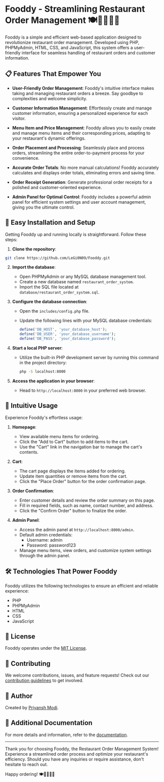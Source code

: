 # Fooddy - Streamlining Restaurant Order Management 🍽️🍕🥗🍔🍣

Fooddy is a simple and efficient web-based application designed to revolutionize restaurant order management. Developed using PHP, PHPMyAdmin, HTML, CSS, and JavaScript, this system offers a user-friendly interface for seamless handling of restaurant orders and customer information.

## 📋 Features That Empower You

- **User-Friendly Order Management**: Fooddy's intuitive interface makes taking and managing restaurant orders a breeze. Say goodbye to complexities and welcome simplicity.

- **Customer Information Management**: Effortlessly create and manage customer information, ensuring a personalized experience for each visitor.

- **Menu Item and Price Management**: Fooddy allows you to easily create and manage menu items and their corresponding prices, adapting to your restaurant's dynamic offerings.

- **Order Placement and Processing**: Seamlessly place and process orders, streamlining the entire order-to-payment process for your convenience.

- **Accurate Order Totals**: No more manual calculations! Fooddy accurately calculates and displays order totals, eliminating errors and saving time.

- **Order Receipt Generation**: Generate professional order receipts for a polished and customer-oriented experience.

- **Admin Panel for Optimal Control**: Fooddy includes a powerful admin panel for efficient system settings and user account management, giving you the ultimate control.

## 🚀 Easy Installation and Setup

Getting Fooddy up and running locally is straightforward. Follow these steps:

1. **Clone the repository**:

```bash
git clone https://github.com/LeGi0N09/Fooddy.git
```

2. **Import the database**:

   - Open PHPMyAdmin or any MySQL database management tool.
   - Create a new database named `restaurant_order_system`.
   - Import the SQL file located at `database/restaurant_order_system.sql`.

3. **Configure the database connection**:

   - Open the `includes/config.php` file.
   - Update the following lines with your MySQL database credentials:

     ```php
     define('DB_HOST', 'your_database_host');
     define('DB_USER', 'your_database_username');
     define('DB_PASS', 'your_database_password');
     ```

4. **Start a local PHP server**:

   - Utilize the built-in PHP development server by running this command in the project directory:

     ```bash
     php -S localhost:8000
     ```

5. **Access the application in your browser**:

   - Head to `http://localhost:8000` in your preferred web browser.

## 🎯 Intuitive Usage

Experience Fooddy's effortless usage:

1. **Homepage**:

   - View available menu items for ordering.
   - Click the "Add to Cart" button to add items to the cart.
   - Use the "Cart" link in the navigation bar to manage the cart's contents.

2. **Cart**:

   - The cart page displays the items added for ordering.
   - Update item quantities or remove items from the cart.
   - Click the "Place Order" button for the order confirmation page.

3. **Order Confirmation**:

   - Enter customer details and review the order summary on this page.
   - Fill in required fields, such as name, contact number, and address.
   - Click the "Confirm Order" button to finalize the order.

4. **Admin Panel**:

   - Access the admin panel at `http://localhost:8000/admin`.
   - Default admin credentials:
     - Username: admin
     - Password: password123
   - Manage menu items, view orders, and customize system settings through the admin panel.

## 🛠️ Technologies That Power Fooddy

Fooddy utilizes the following technologies to ensure an efficient and reliable experience:

- PHP
- PHPMyAdmin
- HTML
- CSS
- JavaScript

## 📝 License

Fooddy operates under the [MIT License](LICENSE).

## 🤝 Contributing

We welcome contributions, issues, and feature requests! Check out our [contribution guidelines](CONTRIBUTING.md) to get involved.

## 👤 Author

Created by [Priyansh Modi](https://github.com/LeGi0N09).

## 📄 Additional Documentation

For more details and information, refer to the [documentation](docs/README.md).

---

Thank you for choosing Fooddy, the Restaurant Order Management System! Experience a streamlined order process and optimize your restaurant's efficiency. Should you have any inquiries or require assistance, don't hesitate to reach out.

Happy ordering! 🍽️🍕🥗🍔🍣
